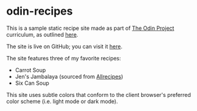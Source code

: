 # odin-recipes
This is a sample static recipe site made as part of
[The Odin Project](https://www.theodinproject.com/) curriculum,
as outlined [here](https://www.theodinproject.com/lessons/foundations-recipes).

The site is live on GitHub; you can visit it [here](https://mckathlin.github.io/odin-recipes/).

The site features three of my favorite recipes:
* Carrot Soup
* Jen's Jambalaya (sourced from [Allrecipes](https://www.allrecipes.com/recipe/133604/jens-jambalaya/))
* Six Can Soup

This site uses subtle colors that conform to the client browser's preferred color scheme
(i.e. light mode or dark mode).
